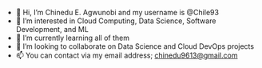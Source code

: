 - 👋 Hi, I’m Chinedu E. Agwunobi and my username is @Chile93
- 👀 I’m interested in Cloud Computing, Data Science, Software Development, and ML 
- 🌱 I’m currently learning all of them
- 💞️ I’m looking to collaborate on Data Science and Cloud DevOps projects
- 📫 You can contact via my email address; chinedu9613@gmail.com

<!---
Chile93/Chile93 is a ✨ special ✨ repository because its `README.md` (this file) appears on your GitHub profile.
You can click the Preview link to take a look at your changes.
--->
